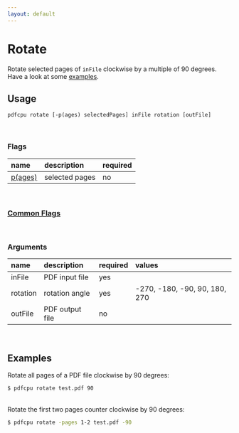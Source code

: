 ```yaml
---
layout: default
---
```


# Rotate

Rotate selected pages of `inFile` clockwise by a multiple of 90 degrees. Have a look at some [examples](#examples).

## Usage

```
pdfcpu rotate [-p(ages) selectedPages] inFile rotation [outFile]
```

<br>

### Flags

| name                                         | description    | required
|:---------------------------------------------|:---------------|---------
| [p(ages)](../getting_started/page_selection) | selected pages | no

<br>

### [Common Flags](../getting_started/common_flags)

<br>

### Arguments

| name         | description     | required | values
|:-------------|:----------------|:---------|:-
| inFile       | PDF input file  | yes      |
| rotation     | rotation angle  | yes      | -270, -180, -90, 90, 180, 270
| outFile      | PDF output file | no       |

<br>

## Examples

Rotate all pages of a PDF file clockwise by 90 degrees:

```sh
$ pdfcpu rotate test.pdf 90
```

<br>
Rotate the first two pages counter clockwise by 90 degrees:

```sh
$ pdfcpu rotate -pages 1-2 test.pdf -90
```